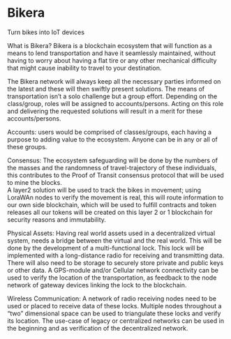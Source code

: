 # Bikera
Turn bikes into IoT devices

What is Bikera? 
Bikera is a blockchain ecosystem that will function as a means to lend transportation and have it seamlessly maintained,
without having to worry about having a flat tire or any other mechanical difficulty that might cause inability to travel to your destination.

The Bikera network will always keep all the necessary parties informed on the latest and these will then swiftly present solutions. 
The means of transportation isn’t a solo challenge but a group effort. Depending on the class/group, roles will be assigned to accounts/persons. 
Acting on this role and delivering the requested solutions will result in a merit for these accounts/persons.

Accounts:
users would be comprised of classes/groups, each having a purpose to adding value to the ecosystem. Anyone can be in any or all of these groups. 

Consensus:
The ecosystem safeguarding will be done by the numbers of the masses and the randomness of travel-trajectory of these individuals,
this contributes to the Proof of Transit consensus protocol that will be used to mine the blocks.  
A layer2 solution will be used to track the bikes in movement; using LoraWAn nodes to verify the movement is real, 
this will route information to our own side blockchain, which will be used to fulfill contracts and token releases 
all our tokens will be created on this layer 2 or 1 blockchain for security reasons and immutability.  

Physical Assets:
Having real world assets used in a decentralized virtual system, needs a bridge between the virtual and the real world. 
This will be done by the development of a multi-functional lock. This lock will be implemented with a long-distance radio for receiving and transmitting data. 
There will also need to be storage to securely store private and public keys or other data. 
A GPS-module and/or Cellular network connectivity can be used to verify the location of the transportation, 
as feedback to the node network of gateway devices linking the lock to the blockchain. 

Wireless Communication: 
A network of radio receiving nodes need to be used or placed to receive data of these locks. 
Multiple nodes throughout a “two” dimensional space can be used to triangulate these locks and verify its location. 
The use-case of legacy or centralized networks can be used in the beginning and as verification of the decentralized network.
